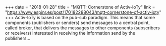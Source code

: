 +++
date = "2018-01-28"
title = "MQTT: Cornerstone of Activ-IoTy"
link = "https://www.espinr.es/post/170182288043/mqtt-cornerstone-of-activ-ioty"
+++
Activ-IoTy is based on the pub-sub paradigm. This means that some components (publishers or senders) send messages to a central point, called broker, that delivers the messages to other components (subscribers or receivers) interested in receiving the information send by the publishers…